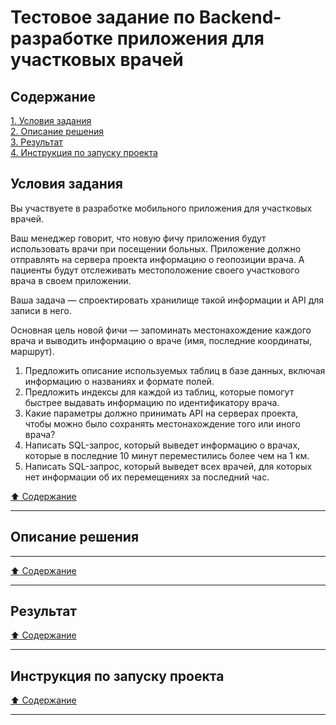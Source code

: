 # Тестовое задание по Backend-разработке приложения для участковых врачей #

## Содержание ##

[1. Условия задания](#условия-задания)    
[2. Описание решения](#описание-решения)    
[3. Результат](#результат)    
[4. Инструкция по запуску проекта](#инструкция-по-запуску-проекта)    

## Условия задания ##

Вы участвуете в разработке мобильного приложения для участковых врачей.

Ваш менеджер говорит, что новую фичу приложения будут использовать врачи при
посещении больных. Приложение должно отправлять на сервера проекта информацию о
геопозиции врача. А пациенты будут отслеживать местоположение своего участкового
врача в своем приложении.

Ваша задача&nbsp;&mdash; спроектировать хранилище такой информации и API для
записи в него.

Основная цель новой фичи&nbsp;&mdash; запоминать местонахождение каждого врача и
выводить информацию о враче (имя, последние координаты, маршрут).

1. Предложить описание используемых таблиц в базе данных, включая информацию о
названиях и формате полей.
2. Предложить индексы для каждой из таблиц, которые помогут быстрее выдавать
информацию по идентификатору врача.
3. Какие параметры должно принимать API на серверах проекта, чтобы можно было
сохранять местонахождение того или иного врача?
4. Написать SQL-запрос, который выведет информацию о врачах, которые в последние
10 минут переместились более чем на 1 км.
5. Написать SQL-запрос, который выведет всех врачей, для которых нет информации
об их перемещениях за последний час.

[:arrow_up: Содержание](#содержание)

----

## Описание решения ##

----

[:arrow_up: Содержание](#содержание)

----

## Результат ##

[:arrow_up: Содержание](#содержание)

----

## Инструкция по запуску проекта ##

[:arrow_up: Содержание](#содержание)

----
